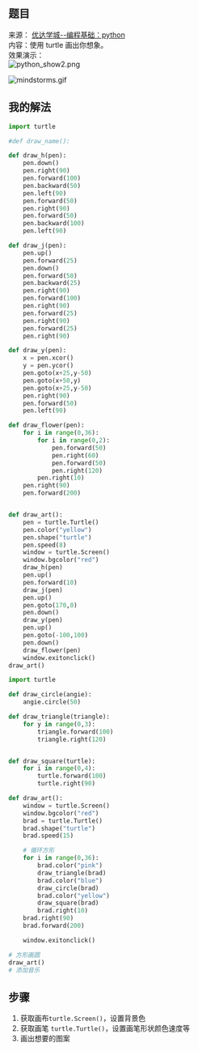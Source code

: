 ## 题目

来源： [优达学城--编程基础：python](https://cn.udacity.com/course/programming-foundations-with-python--ud036)  
内容：使用 turtle 画出你想象。  
效果演示：  
![python_show2.png](http://upload-images.jianshu.io/upload_images/4988302-0f120380498707d1.png?imageMogr2/auto-orient/strip%7CimageView2/2/w/1240)

![mindstorms.gif](http://upload-images.jianshu.io/upload_images/4988302-f7006a930912e436.gif?imageMogr2/auto-orient/strip)

## 我的解法
```python
import turtle

#def draw_name():

def draw_h(pen):
	pen.down()
	pen.right(90)
	pen.forward(100)
	pen.backward(50)
	pen.left(90)
	pen.forward(50)
	pen.right(90)
	pen.forward(50)
	pen.backward(100)
	pen.left(90)

def draw_j(pen):
	pen.up()
	pen.forward(25)
	pen.down()
	pen.forward(50)
	pen.backward(25)
	pen.right(90)
	pen.forward(100)
	pen.right(90)
	pen.forward(25)
	pen.right(90)
	pen.forward(25)
	pen.right(90)

def draw_y(pen):
	x = pen.xcor()
	y = pen.ycor()
	pen.goto(x+25,y-50)
	pen.goto(x+50,y)
	pen.goto(x+25,y-50)
	pen.right(90)
	pen.forward(50)
	pen.left(90)

def draw_flower(pen):
	for i in range(0,36):
		for i in range(0,2):
			pen.forward(50)
			pen.right(60)
			pen.forward(50)
			pen.right(120)
		pen.right(10)
	pen.right(90)
	pen.forward(200)


def draw_art():
	pen = turtle.Turtle()
	pen.color("yellow")
	pen.shape("turtle")
	pen.speed(8)
	window = turtle.Screen()
	window.bgcolor("red")	
	draw_h(pen)
	pen.up()
	pen.forward(10)
	draw_j(pen)
	pen.up()
	pen.goto(170,0)
	pen.down()
	draw_y(pen)
	pen.up()
	pen.goto(-100,100)
	pen.down()
	draw_flower(pen)
	window.exitonclick()
draw_art()
```
```python
import turtle

def draw_circle(angie):	
	angie.circle(50)

def draw_triangle(triangle):
	for y in range(0,3):
		triangle.forward(100)
		triangle.right(120)


def draw_square(turtle):
	for i in range(0,4):
		turtle.forward(100)
		turtle.right(90)

def draw_art():
	window = turtle.Screen()
	window.bgcolor("red")
	brad = turtle.Turtle()
	brad.shape("turtle")
	brad.speed(15)

	# 循环方形
	for i in range(0,36):
		brad.color("pink")
		draw_triangle(brad)
		brad.color("blue")
		draw_circle(brad)
		brad.color("yellow")
		draw_square(brad)	
		brad.right(10)
	brad.right(90)
	brad.forward(200)

	window.exitonclick()

# 方形画圆
draw_art()
# 添加音乐
```
## 步骤
1. 获取画布`turtle.Screen()`，设置背景色
2. 获取画笔 `turtle.Turtle()`，设置画笔形状颜色速度等
3. 画出想要的图案

